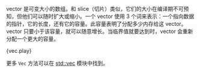 vector 是可变大小的数组。和 slice（切片）类似，它们的大小在编译期不可预知，但他们可以随时扩大或缩小。一个 vector 使用 3 个词来表示：一个指向数据的指针，它的长度，还有它的容量。此容量表明了分配多少内存给这 vector。vector 只要小于该容量，就可以随意增长。当临界值就要达到时，vector 会重新分配一个更大的容量。

{vec.play}

更多 `Vec` 方法可以在 [std::vec][vec] 模块中找到。

[vec]: http://doc.rust-lang.org/std/vec/
